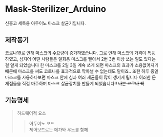 # Mask-Sterilizer_Arduino
신흥고 세특용 아두이노 마스크 살균기입니다.

## 제작동기
코로나19로 인해 마스크의 수요량이 증가하였습니다. 
그로 인해 마스크의 가격이 폭등하였고, 심지어 어떤 사람들은 일회용 마스크를 빨아서 2번 3번 이상 쓰는 일도 있다는걸 알게 되었습니다
한 마스크를 2일 3일 계속 쓰게 되면 마스크의 효과가 소용없어지기 때문에 마스크를 써도 코로나를 효과적으로 막아낼 수 없는데도 말이죠..
또한 하루 종일 마스크를 사용하다보면 마스크 안에 침과 여러 세균들이 많이 생기게 됩니다
이러한 문제점들을 직접 마주하며 마스크 살균장치를 만들게 되었습니다!!
~~나쁜 코로나 쉑~~

## 기능명세
> 하드웨어적 요소
>	> 아두이노 보드  
> > 제어보드로는 메가와 우노를 함께 
